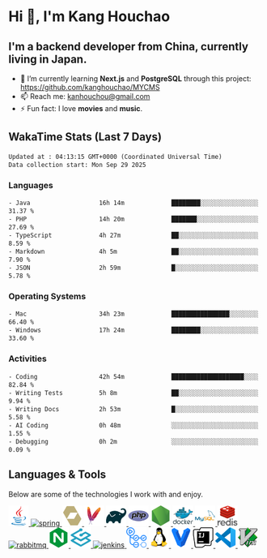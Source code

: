 # Hi 👋, I'm Kang Houchao

## I'm a backend developer from China, currently living in Japan.

- 🌱 I’m currently learning **Next.js** and **PostgreSQL** through this project: https://github.com/kanghouchao/MYCMS
- 📫 Reach me: kanhouchou@gmail.com
- ⚡ Fun fact: I love **movies** and **music**.
<!--START_SECTION:waka-->
## WakaTime Stats (Last 7 Days)

```text
Updated at : 04:13:15 GMT+0000 (Coordinated Universal Time)
Data collection start: Mon Sep 29 2025
```

### Languages

```text
- Java                   16h 14m             ████████░░░░░░░░░░░░░░░░   31.37 %
- PHP                    14h 20m             ███████░░░░░░░░░░░░░░░░░   27.69 %
- TypeScript             4h 27m              ██░░░░░░░░░░░░░░░░░░░░░░   8.59 %
- Markdown               4h 5m               ██░░░░░░░░░░░░░░░░░░░░░░   7.90 %
- JSON                   2h 59m              █░░░░░░░░░░░░░░░░░░░░░░░   5.78 %
```

### Operating Systems

```text
- Mac                    34h 23m             ████████████████░░░░░░░░   66.40 %
- Windows                17h 24m             ████████░░░░░░░░░░░░░░░░   33.60 %
```

### Activities 

```text
- Coding                 42h 54m             ████████████████████░░░░   82.84 %
- Writing Tests          5h 8m               ██░░░░░░░░░░░░░░░░░░░░░░   9.94 %
- Writing Docs           2h 53m              █░░░░░░░░░░░░░░░░░░░░░░░   5.58 %
- AI Coding              0h 48m              ░░░░░░░░░░░░░░░░░░░░░░░░   1.55 %
- Debugging              0h 2m               ░░░░░░░░░░░░░░░░░░░░░░░░   0.09 %
```

<!--END_SECTION:waka-->

## Languages & Tools

Below are some of the technologies I work with and enjoy.

<p align="left">
<a href="https://www.java.com" target="_blank" rel="noreferrer"> <img src="https://raw.githubusercontent.com/devicons/devicon/master/icons/java/java-original.svg" alt="java" width="40" height="40"/> </a>
<a href="https://spring.io/" target="_blank" rel="noreferrer"> <img src="https://www.vectorlogo.zone/logos/springio/springio-icon.svg" alt="spring" width="40" height="40"/> </a>
<a href="https://hibernate.org/" target="_blank" rel="noreferrer"> <img src="https://raw.githubusercontent.com/devicons/devicon/master/icons/hibernate/hibernate-plain.svg" alt="hibernate" width="40" height="40"/> </a>
<a href="https://maven.apache.org/" target="_blank" rel="noreferrer"> <img src="https://raw.githubusercontent.com/devicons/devicon/master/icons/maven/maven-original.svg" alt="maven" width="40" height="40"/> </a>
<a href="https://gradle.org/" target="_blank" rel="noreferrer"> <img src="https://raw.githubusercontent.com/devicons/devicon/master/icons/gradle/gradle-original.svg" alt="gradle" width="40" height="40"/> </a>
<a href="https://www.php.net/" target="_blank" rel="noreferrer"> <img src="https://raw.githubusercontent.com/devicons/devicon/master/icons/php/php-original.svg" alt="php" width="40" height="40"/> </a>
<a href="https://nodejs.org/" target="_blank" rel="noreferrer"> <img src="https://raw.githubusercontent.com/devicons/devicon/master/icons/nodejs/nodejs-original.svg" alt="nodejs" width="40" height="40"/> </a>
<a href="https://www.docker.com/" target="_blank" rel="noreferrer"> <img src="https://raw.githubusercontent.com/devicons/devicon/master/icons/docker/docker-original-wordmark.svg" alt="docker" width="40" height="40"/> </a>
<a href="https://www.mysql.com/" target="_blank" rel="noreferrer"> <img src="https://raw.githubusercontent.com/devicons/devicon/master/icons/mysql/mysql-original-wordmark.svg" alt="mysql" width="40" height="40"/> </a>
<a href="https://redis.io" target="_blank" rel="noreferrer"> <img src="https://raw.githubusercontent.com/devicons/devicon/master/icons/redis/redis-original-wordmark.svg" alt="redis" width="40" height="40"/> </a>
<a href="https://www.rabbitmq.com/" target="_blank" rel="noreferrer"> <img src="https://www.vectorlogo.zone/logos/rabbitmq/rabbitmq-icon.svg" alt="rabbitmq" width="40" height="40"/> </a>
<a href="https://www.nginx.com/" target="_blank" rel="noreferrer"> <img src="https://raw.githubusercontent.com/devicons/devicon/master/icons/nginx/nginx-original.svg" alt="nginx" width="40" height="40"/> </a>
<a href="https://traefik.io/" target="_blank" rel="noreferrer"> <img src="https://raw.githubusercontent.com/devicons/devicon/refs/heads/master/icons/traefikproxy/traefikproxy-original.svg" alt="traefik" width="40" height="40"/> </a>
<a href="https://www.jenkins.io/" target="_blank" rel="noreferrer"> <img src="https://www.vectorlogo.zone/logos/jenkins/jenkins-icon.svg" alt="jenkins" width="40" height="40"/> </a>
<a href="https://github.com/features/actions" target="_blank" rel="noreferrer"> <img src="https://raw.githubusercontent.com/devicons/devicon/refs/heads/master/icons/githubactions/githubactions-original.svg" alt="githubactions" width="40" height="40"/> </a>
<a href="https://www.linux.org/" target="_blank" rel="noreferrer"> <img src="https://raw.githubusercontent.com/devicons/devicon/master/icons/linux/linux-original.svg" alt="linux" width="40" height="40"/> </a>
<a href="https://developer.hashicorp.com/vagrant" target="_blank" rel="noreferrer"> <img src="https://raw.githubusercontent.com/devicons/devicon/master/icons/vagrant/vagrant-original.svg" alt="vagrant" width="40" height="40"/> </a>
<a href="https://www.jetbrains.com/idea/" target="_blank" rel="noreferrer"> <img src="https://raw.githubusercontent.com/devicons/devicon/refs/heads/master/icons/intellij/intellij-plain.svg" alt="intellij" width="40" height="40"/> </a>
<a href="https://code.visualstudio.com/" target="_blank" rel="noreferrer"> <img src="https://raw.githubusercontent.com/devicons/devicon/master/icons/vscode/vscode-original.svg" alt="vscode" width="40" height="40"/> </a>
<a href="https://www.vim.org/" target="_blank" rel="noreferrer"> <img src="https://raw.githubusercontent.com/devicons/devicon/master/icons/vim/vim-original.svg" alt="vim" width="40" height="40"/> </a>
</p>


